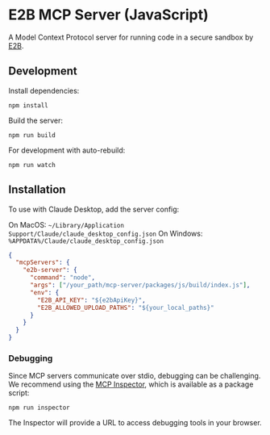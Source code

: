 # E2B MCP Server (JavaScript)

A Model Context Protocol server for running code in a secure sandbox by [E2B](https://e2b.dev).

## Development

Install dependencies:
```
npm install
```

Build the server:
```
npm run build
```

For development with auto-rebuild:
```
npm run watch
```

## Installation

To use with Claude Desktop, add the server config:

On MacOS: `~/Library/Application Support/Claude/claude_desktop_config.json`
On Windows: `%APPDATA%/Claude/claude_desktop_config.json`

```json
{
  "mcpServers": {
    "e2b-server": {
      "command": "node",
      "args": ["/your_path/mcp-server/packages/js/build/index.js"],
      "env": {
        "E2B_API_KEY": "${e2bApiKey}",
        "E2B_ALLOWED_UPLOAD_PATHS": "${your_local_paths}"
      }
    }
  }
}
```

### Debugging

Since MCP servers communicate over stdio, debugging can be challenging. We recommend using the [MCP Inspector](https://github.com/modelcontextprotocol/inspector), which is available as a package script:

```
npm run inspector
```

The Inspector will provide a URL to access debugging tools in your browser.
